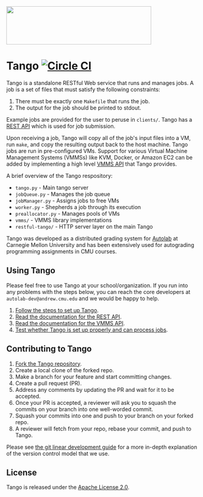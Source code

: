 <a href="http://autolabproject.com">
  <img src="http://svgshare.com/i/2Mf.svg" width="380px" height="100px">
</a>

Tango [![Circle CI](https://circleci.com/gh/autolab/Tango.svg?style=svg)](https://circleci.com/gh/autolab/Tango)
======

Tango is a standalone RESTful Web service that runs and manages jobs. A job is a set of files that must satisfy the following constraints:

1. There must be exactly one `Makefile` that runs the job.
2. The output for the job should be printed to stdout. 

Example jobs are provided for the user to peruse in `clients/`. Tango has a [REST API](https://github.com/autolab/Tango/wiki/Tango-REST-API) which is used for job submission.

Upon receiving a job, Tango will copy all of the job's input files into a VM, run `make`, and copy the resulting output back to the host machine. Tango jobs are run in pre-configured VMs. Support for various Virtual Machine Management Systems (VMMSs) like KVM, Docker, or Amazon EC2 can be added by implementing a high level [VMMS API](https://github.com/autolab/Tango/wiki/Tango-VMMS-API) that Tango provides.

A brief overview of the Tango respository:

* `tango.py` - Main tango server
* `jobQueue.py` - Manages the job queue
* `jobManager.py` - Assigns jobs to free VMs
* `worker.py` - Shepherds a job through its execution
* `preallocator.py` - Manages pools of VMs
* `vmms/` - VMMS library implementations
* `restful-tango/` - HTTP server layer on the main Tango

Tango was developed as a distributed grading system for [Autolab](https://github.com/autolab/Autolab) at Carnegie Mellon University and has been extensively used for autograding programming assignments in CMU courses. 

## Using Tango

Please feel free to use Tango at your school/organization. If you run into any problems with the steps below, you can reach the core developers at `autolab-dev@andrew.cmu.edu` and we would be happy to help.

1. [Follow the steps to set up Tango](https://github.com/autolab/Tango/wiki/Set-up-Tango).
2. [Read the documentation for the REST API](https://github.com/autolab/Tango/wiki/Tango-REST-API).
3. [Read the documentation for the VMMS API](https://github.com/autolab/Tango/wiki/Tango-VMMS-API).
4. [Test whether Tango is set up properly and can process jobs](https://github.com/autolab/Tango/wiki/Testing-Tango).

## Contributing to Tango

1. [Fork the Tango repository](https://github.com/autolab/Tango).
2. Create a local clone of the forked repo.
3. Make a branch for your feature and start committing changes.
3. Create a pull request (PR).
4. Address any comments by updating the PR and wait for it to be accepted.
5. Once your PR is accepted, a reviewer will ask you to squash the commits on your branch into one well-worded commit.
6. Squash your commits into one and push to your branch on your forked repo. 
7. A reviewer will fetch from your repo, rebase your commit, and push to Tango.
 
Please see [the git linear development guide](https://github.com/edx/edx-platform/wiki/How-to-Rebase-a-Pull-Request) for a more in-depth explanation of the version control model that we use.  

## License

Tango is released under the [Apache License 2.0](http://opensource.org/licenses/Apache-2.0). 
